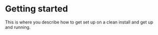 Getting started
===============

This is where you describe how to get set up on a clean install and get up and running.